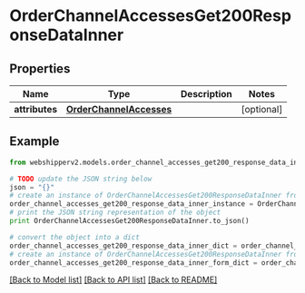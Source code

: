 # OrderChannelAccessesGet200ResponseDataInner


## Properties
Name | Type | Description | Notes
------------ | ------------- | ------------- | -------------
**attributes** | [**OrderChannelAccesses**](OrderChannelAccesses.md) |  | [optional] 

## Example

```python
from webshipperv2.models.order_channel_accesses_get200_response_data_inner import OrderChannelAccessesGet200ResponseDataInner

# TODO update the JSON string below
json = "{}"
# create an instance of OrderChannelAccessesGet200ResponseDataInner from a JSON string
order_channel_accesses_get200_response_data_inner_instance = OrderChannelAccessesGet200ResponseDataInner.from_json(json)
# print the JSON string representation of the object
print OrderChannelAccessesGet200ResponseDataInner.to_json()

# convert the object into a dict
order_channel_accesses_get200_response_data_inner_dict = order_channel_accesses_get200_response_data_inner_instance.to_dict()
# create an instance of OrderChannelAccessesGet200ResponseDataInner from a dict
order_channel_accesses_get200_response_data_inner_form_dict = order_channel_accesses_get200_response_data_inner.from_dict(order_channel_accesses_get200_response_data_inner_dict)
```
[[Back to Model list]](../README.md#documentation-for-models) [[Back to API list]](../README.md#documentation-for-api-endpoints) [[Back to README]](../README.md)


